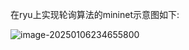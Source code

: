 

在ryu上实现轮询算法的mininet示意图如下:

![image-20250106234655800](C:\Users\TERRENCE\Desktop\毕设\图片\实现轮询算法的网络拓扑图.png)